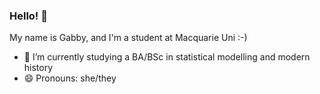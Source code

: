 ### Hello! 👋

My name is Gabby, and I'm a student at Macquarie Uni :-)

- 🔭 I’m currently studying a BA/BSc in statistical modelling and modern history
- 😄 Pronouns: she/they
